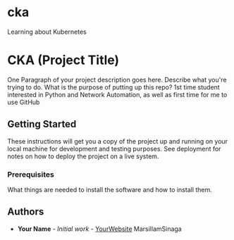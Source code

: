# cka
Learning about Kubernetes

# CKA (Project Title)

One Paragraph of your project description goes here. Describe what you're trying to do.
What is the purpose of putting up this repo?
1st time student interested in Python and Network Automation, as well as first time for me to use GitHub

## Getting Started

These instructions will get you a copy of the project up and running on your local machine
for development and testing purposes. See deployment for notes on how to deploy the project
on a live system.

### Prerequisites

What things are needed to install the software and how to install them. 

## Authors

* **Your Name** - *Initial work* - [YourWebsite](https://example.com/)
MarsillamSinaga
